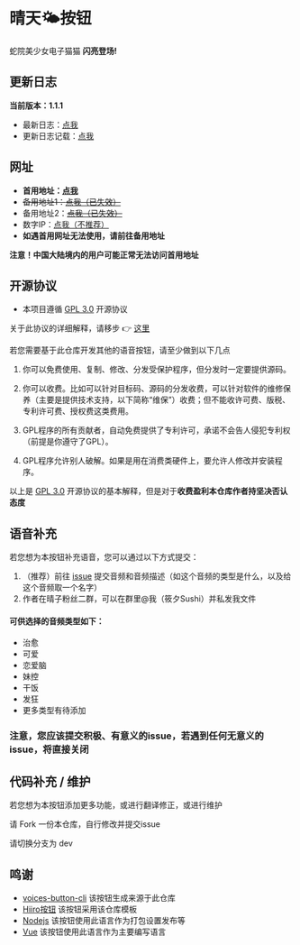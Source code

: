 # 晴天🌤按钮

蛇院美少女电子猫猫 **闪亮登场!**

## 更新日志
**当前版本：1.1.1**

- 最新日志：[点我](https://github.com/SoraSushi776/77Sun-Button/tree/main/update/LASTEST.md)
- 更新日志记载：[点我](https://github.com/SoraSushi776/77Sun-Button/tree/main/update)

## 网址
- **首用地址：[点我](https://77sun.sushi810.com.cn)**
- ~~备用地址1：[点我（已失效）](https://sorasushi776.github.io/77Sun-Button/)~~
- 备用地址2：~~[点我（已失效）](http://sec.azurestu.top:8024/)~~
- 数字IP：[点我（不推荐）](http://211.101.245.243:8024/)
- **如遇首用网址无法使用，请前往备用地址**

**注意！中国大陆境内的用户可能正常无法访问首用地址**


## 开源协议
- 本项目遵循 [GPL 3.0](https://www.gnu.org/licenses/gpl-3.0.en.html) 开源协议

关于此协议的详细解释，请移步 👉 [这里](https://blog.csdn.net/kaiyuanshe/article/details/113787550)

若您需要基于此仓库开发其他的语音按钮，请至少做到以下几点

1. 你可以免费使用、复制、修改、分发受保护程序，但分发时一定要提供源码。

2. 你可以收费。比如可以针对目标码、源码的分发收费，可以针对软件的维修保养（主要是提供技术支持，以下简称“维保”）收费；但不能收许可费、版税、专利许可费、授权费这类费用。

3. GPL程序的所有贡献者，自动免费提供了专利许可，承诺不会告人侵犯专利权（前提是你遵守了GPL）。

4. GPL程序允许别人破解。如果是用在消费类硬件上，要允许人修改并安装程序。

以上是 [GPL 3.0](https://www.gnu.org/licenses/gpl-3.0.en.html) 开源协议的基本解释，但是对于**收费盈利本仓库作者持坚决否认态度**

## 语音补充

若您想为本按钮补充语音，您可以通过以下方式提交：

1. （推荐）前往 [issue](https://github.com/SoraSushi776/77Sun-Button/issues) 提交音频和音频描述（如这个音频的类型是什么，以及给这个音频取一个名字）
2. 作者在晴子粉丝二群，可以在群里@我（筱夕Sushi）并私发我文件

#### 可供选择的音频类型如下：
- 治愈
- 可爱
- 恋爱脑
- 妹控
- 干饭
- 发狂
- 更多类型有待添加

### 注意，您应该提交**积极、有意义**的issue，若遇到任何无意义的issue，将直接关闭

## 代码补充 / 维护

若您想为本按钮添加更多功能，或进行翻译修正，或进行维护

请 Fork 一份本仓库，自行修改并提交issue

请切换分支为 dev

## 鸣谢
- [voices-button-cli](https://github.com/blacktunes/voices-button-cli) 该按钮生成来源于此仓库
- [Hiiro按钮](https://github.com/blacktunes/hiiro-button) 该按钮采用该仓库模板
- [Nodejs](https://nodejs.org/) 该按钮使用此语言作为打包设置发布等
- [Vue](https://cn.vuejs.org/) 该按钮使用此语言作为主要编写语言
